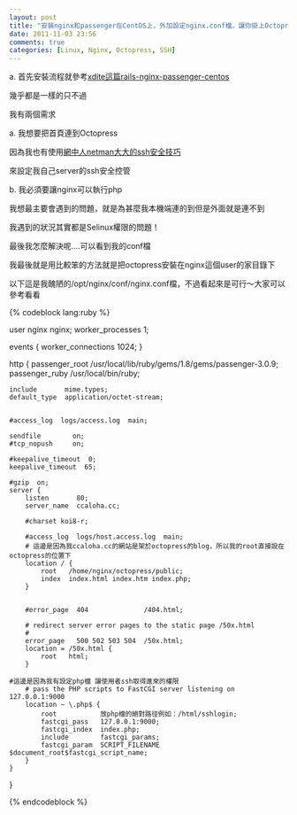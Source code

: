 ```yaml
---
layout: post
title: "安裝nginx和passenger在CentOS上，外加設定nginx.conf檔，讓你掛上Octopress和php"
date: 2011-11-03 23:56
comments: true
categories: [Linux, Nginx, Octopress, SSH]
---
```


a. 首先安裝流程就參考[xdite這篇rails-nginx-passenger-centos][1]

幾乎都是一樣的只不過

我有兩個需求

  a. 我想要把首頁連到Octopress

因為我也有使用[網中人netman大大的ssh安全技巧][2]

來設定我自己server的ssh安全控管

  b. 我必須要讓nginx可以執行php

<!--more--> 

我想最主要會遇到的問題，就是為甚麼我本機端連的到但是外面就是連不到

我遇到的狀況其實都是Selinux權限的問題！

最後我怎麼解決呢....可以看到我的conf檔

我最後就是用比較笨的方法就是把octopress安裝在nginx這個user的家目錄下

以下這是我醜陋的/opt/nginx/conf/nginx.conf檔，不過看起來是可行～大家可以參考看看

{% codeblock lang:ruby %}

user  nginx nginx;
worker_processes  1;

events {
    worker_connections  1024;
       }


http {
    passenger_root /usr/local/lib/ruby/gems/1.8/gems/passenger-3.0.9;
    passenger_ruby /usr/local/bin/ruby;

    include       mime.types;
    default_type  application/octet-stream;


    #access_log  logs/access.log  main;

    sendfile        on;
    #tcp_nopush     on;

    #keepalive_timeout  0;
    keepalive_timeout  65;

    #gzip  on;
    server {
        listen       80;
        server_name  ccaloha.cc;

        #charset koi8-r;

        #access_log  logs/host.access.log  main;
        # 這邊是因為我ccaloha.cc的網站是架於octopress的blog，所以我的root直接設在octopress的位置下
        location / {
            root   /home/nginx/octopress/public;
            index  index.html index.htm index.php;
        }
	

        #error_page  404              /404.html;

        # redirect server error pages to the static page /50x.html
        #
        error_page   500 502 503 504  /50x.html;
        location = /50x.html {
            root   html;
        }

	#這邊是因為我有設定php檔 讓使用者ssh取得進來的權限
        # pass the PHP scripts to FastCGI server listening on 127.0.0.1:9000
        location ~ \.php$ {
            root           放php檔的絕對路徑例如：/html/sshlogin;
            fastcgi_pass   127.0.0.1:9000;
            fastcgi_index  index.php;
            include        fastcgi_params;
            fastcgi_param  SCRIPT_FILENAME  $document_root$fastcgi_script_name;
        }
    }
}

{% endcodeblock %}

[1]: https://github.com/xdite/rails-nginx-passenger-centos 	"xdite"
[2]: http://www.study-area.org/tips/ssh_tips.htm    		"netman"
